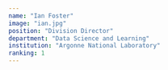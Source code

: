 ```yaml
---
name: "Ian Foster"
image: "ian.jpg"
position: "Division Director"
department: "Data Science and Learning"
institution: "Argonne National Laboratory"
ranking: 1
---
```

